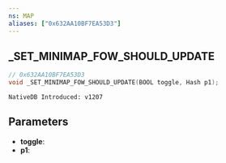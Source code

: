```yaml
---
ns: MAP
aliases: ["0x632AA10BF7EA53D3"]
---
```

## _SET_MINIMAP_FOW_SHOULD_UPDATE

```c
// 0x632AA10BF7EA53D3
void _SET_MINIMAP_FOW_SHOULD_UPDATE(BOOL toggle, Hash p1);
```

```
NativeDB Introduced: v1207
```

## Parameters
* **toggle**:
* **p1**:
